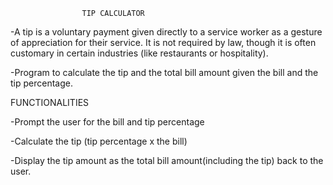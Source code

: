                     TIP CALCULATOR
-A tip is a voluntary payment given directly to a service worker as a gesture of appreciation for their service. 
It is not required by law, though it is often customary in certain industries (like restaurants or hospitality).

-Program to calculate the tip and the total bill amount given the bill and the tip percentage.

FUNCTIONALITIES

 -Prompt the user for the bill and tip percentage

 -Calculate the tip (tip percentage x the bill)
 
 -Display the tip amount as the total bill amount(including the tip) back to the user.